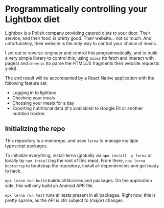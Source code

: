 # Programmatically controlling your Lightbox diet

Lightbox is a Polish company providing catered diets to your door. Their service, and their food, is pretty good. Their website... not so much. And, unfortunately, their website is the only way to control your choice of meals.

I set out to reverse-engineer and control this programmatically, and to build a very simple library to control this, using `axios` (to fetch and interact with pages) and `cheerio` (to parse the HTML/JS fragments their website requests yield).

The end result will be accompanied by a React Native application with the following feature set:

- Logging in to lightbox
- Checking your meals
- Choosing your meals for a day
- Exporting nutritional data (it's available!) to Google Fit or another nutrition tracker.

## Initializing the repo

This repository is a monorepo, and uses `lerna` to manage multiple typescript packages.

To initialize everything, install lerna (globally via `npm install -g lerna` or locally by `npm install`ing the root of this repo). From there, `npx lerna bootstrap` to bootstrap the repository, install all dependencies and get ready to hack.

`npx lerna run build` builds all libraries and packages. On the application side, this will only build an Android APK file.

`npx lerna run test` runs all tests present in all packages. Right now, this is pretty sparse, as the API is still subject to (major) changes.